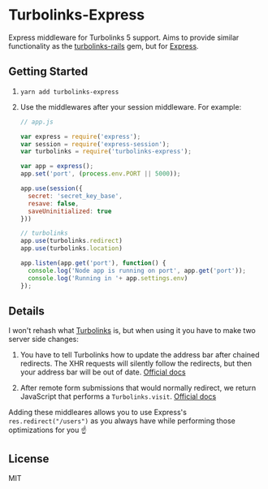 # Turbolinks-Express

Express middleware for Turbolinks 5 support. Aims to provide similar functionality as the [turbolinks-rails](https://github.com/turbolinks/turbolinks-rails) gem, but for [Express](https://expressjs.com/).

## Getting Started

1. `yarn add turbolinks-express`
2. Use the middlewares after your session middleware. For example:

    ```js
    // app.js

    var express = require('express');
    var session = require('express-session');
    var turbolinks = require('turbolinks-express');

    var app = express();
    app.set('port', (process.env.PORT || 5000));

    app.use(session({
      secret: 'secret_key_base',
      resave: false,
      saveUninitialized: true
    }))

    // turbolinks
    app.use(turbolinks.redirect)
    app.use(turbolinks.location)

    app.listen(app.get('port'), function() {
      console.log('Node app is running on port', app.get('port'));
      console.log('Running in '+ app.settings.env)
    });
    ```

## Details

I won't rehash what [Turbolinks](https://github.com/turbolinks/turbolinks) is, but when using it you have to make two server side changes:

1. You have to tell Turbolinks how to update the address bar after chained redirects. The XHR requests will silently follow the redirects, but then your address bar will be out of date. [Official docs](https://github.com/turbolinks/turbolinks#following-redirects)

2. After remote form submissions that would normally redirect, we return JavaScript that performs a `Turbolinks.visit`. [Official docs](https://github.com/turbolinks/turbolinks#redirecting-after-a-form-submission)

Adding these middleares allows you to use Express's `res.redirect("/users")` as you always have while performing those optimizations for you ☝️

## License

MIT
